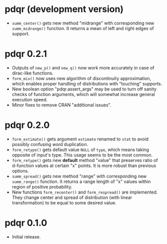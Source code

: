 # pdqr (development version)

* `summ_center()` gets new method "midrange" with corresponding new `summ_midrange()` function. It returns a mean of left and right edges of support.

# pdqr 0.2.1

* Outputs of `new_p()` and `new_q()` now work more accurately in case of dirac-like functions.
* `form_mix()` now uses new algorithm of discontinuity approximation, which enables proper handling of distributions with "touching" supports.
* New boolean option "pdqr.assert_args" may be used to turn off sanity checks of function arguments, which will somewhat increase general execution speed.
* Minor fixes to remove CRAN "additional issues".

# pdqr 0.2.0

* `form_estimate()` gets argument `estimate` renamed to `stat` to avoid possibly confusing word duplication.
* `form_retype()` gets default value `NULL` of `type`, which means taking opposite of input's type. This usage seems to be the most common.
* `form_retype()` gets new **default** method "value" that preserves ratio of d-function values at certain "x" points. It is more robust than previous options.
* `summ_spread()` gets new method "range" with corresponding new `summ_range()`
function. It returns a range length of "x" values within region of positive probability.
* New functions `form_recenter()` and `form_respread()` are implemented. They change center and spread of distribution (with linear transformation) to be equal to some desired value.

# pdqr 0.1.0

* Initial release.
